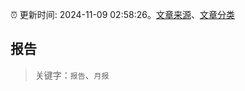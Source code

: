 :alarm_clock: 更新时间: 2024-11-09 02:58:26。[文章来源](/README.md)、[文章分类](/TAGS.md)

## 报告


> 关键字：`报告`、`月报`



